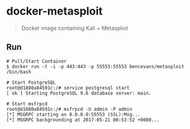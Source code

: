 # docker-metasploit

> Docker image containing Kali + Metasploit

## Run

```
# Pull/Start Container 
$ docker run -t -i -p 443:443 -p 55553:55553 bencevans/metasploit /bin/bash

# Start PostgreSQL
root@d1880a84591c:/# service postgresql start
[ ok ] Starting PostgreSQL 9.6 database server: main.

# Start msfrpcd
root@d1880a84591c:/# msfrpcd -U admin -P admin
[*] MSGRPC starting on 0.0.0.0:55553 (SSL):Msg...
[*] MSGRPC backgrounding at 2017-05-21 00:53:52 +0000...
```
